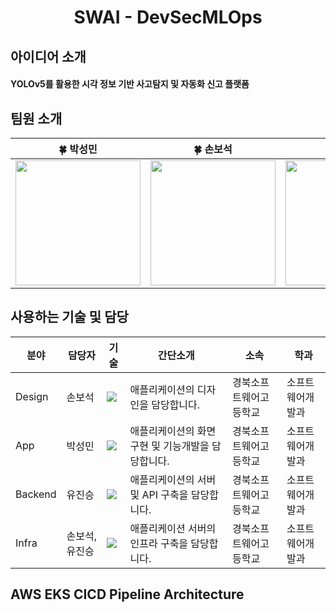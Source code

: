 <div align="center">
  <h1>SWAI - DevSecMLOps</h1>
</div>

## 아이디어 소개
<h4>YOLOv5를 활용한 시각 정보 기반 사고탐지 및 자동화 신고 플랫폼</h4>


## 팀원 소개
<table align=center>
    <thead>
        <tr>
            <th style="text-align:center;" >🍀 박성민</th>
            <th style="text-align:center;" >🍀 손보석</th>
            <th style="text-align:center;" >🍀 유진승</th>
        </tr>
    </thead>
    <tbody>
      <tr>
        <td><img width="200" src="https://avatars.githubusercontent.com/u/133091225?v=4"/></td>
        <td><img width="200" src="https://avatars.githubusercontent.com/u/51194584?v=4"/></td>
        <td><img width="200" src="https://avatars.githubusercontent.com/u/127307160?v=4"/></td>
      </tr>
    </tbody>
</table>

## 사용하는 기술 및 담당

| 분야 | 담당자 | 기술 | 간단소개 | 소속 | 학과 |
| ------------- | ---------------------- | -------------------------- | ----------------------- | ----------------------------  | -------------- | 
| Design  | 손보석 | <img src="https://img.shields.io/badge/Figma-F24E1E?style=flat-square&logo=figma&logoColor=white"/>| 애플리케이션의 디자인을 담당합니다. | 경북소프트웨어고등학교 | 소프트웨어개발과 |
| App  | 박성민 | <img src="https://img.shields.io/badge/Swift-E0234E?style=flat-square&logo=Swift&logoColor=white"/>| 애플리케이션의 화면구현 및 기능개발을 담당합니다. | 경북소프트웨어고등학교 | 소프트웨어개발과 |
| Backend | 유진승 | <img src="https://img.shields.io/badge/Go-61DAFB?style=flat-square&logo=Go&logoColor=white"/>| 애플리케이션의 서버 및 API 구축을 담당합니다. | 경북소프트웨어고등학교 | 소프트웨어개발과 |
| Infra | 손보석, 유진승 | <img src="https://img.shields.io/badge/AWS-000000?style=flat-square&logo=amazonwebservices&logoColor=white"/>| 애플리케이션 서버의 인프라 구축을 담당합니다. | 경북소프트웨어고등학교 | 소프트웨어개발과 |

## AWS EKS CICD Pipeline Architecture
